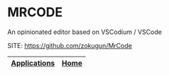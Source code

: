 # MRCODE

 An opinionated editor based on VSCodium / VSCode

 SITE: https://github.com/zokugun/MrCode

 | [Applications](https://portable-linux-apps.github.io/apps.html) | [Home](https://portable-linux-apps.github.io)
 | --- | --- |
